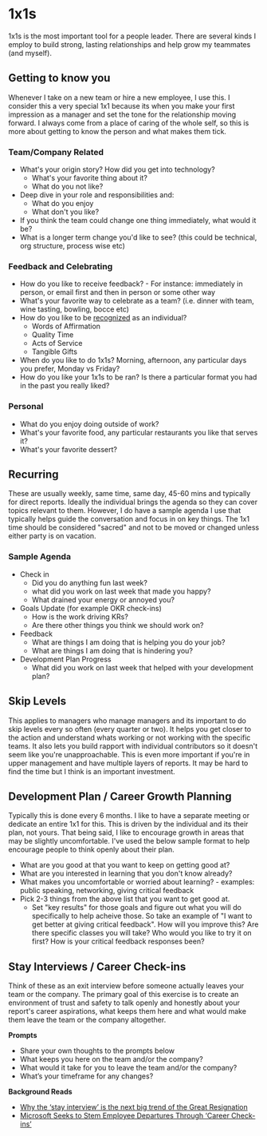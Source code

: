 # 1x1s

1x1s is the most important tool for a people leader.  There are several kinds I employ to build strong, lasting relationships and help grow my teammates (and myself).

## Getting to know you

Whenever I take on a new team or hire a new employee, I use this.  I consider this a very special 1x1 because its when you make your first impression as a manager and set the tone for the relationship moving forward.  I always come from a place of caring of the whole self, so this is more about getting to know the person and what makes them tick.

### Team/Company Related
* What's your origin story?  How did you get into technology?
  * What's your favorite thing about it?
  * What do you not like?
* Deep dive in your role and responsibilities and:
  * What do you enjoy
  * What don't you like?
* If you think the team could change one thing immediately, what would it be?
* What is a longer term change you'd like to see? (this could be technical, org structure, process wise etc)

### Feedback and Celebrating
* How do you like to receive feedback? - For instance: immediately in person, or email first and then in person or some other way
* What's your favorite way to celebrate as a team? (i.e. dinner with team, wine tasting, bowling, bocce etc)
* How do you like to be [recognized](https://readingraphics.com/book-summary-the-5-languages-of-appreciation-in-the-workplace/) as an individual?
  * Words of Affirmation
  * Quality Time
  * Acts of Service
  * Tangible Gifts
* When do you like to do 1x1s?  Morning, afternoon, any particular days you prefer, Monday vs Friday?
* How do you like your 1x1s to be ran?  Is there a particular format you had in the past you really liked?

### Personal
* What do you enjoy doing outside of work?
* What's your favorite food, any particular restaurants you like that serves it?
* What's your favorite dessert?

## Recurring

These are usually weekly, same time, same day, 45-60 mins and typically for direct reports.  Ideally the individual brings the agenda so they can cover topics relevant to them.  However, I do have a sample agenda I use that typically helps guide the conversation and focus in on key things.  The 1x1 time should be considered "sacred" and not to be moved or changed unless either party is on vacation.

### Sample Agenda

* Check in
  * Did you do anything fun last week?
  * what did you work on last week that made you happy?
  * What drained your energy or annoyed you?
* Goals Update (for example OKR check-ins)
  * How is the work driving KRs?
  * Are there other things you think we should work on?
* Feedback
  * What are things I am doing that is helping you do your job?
  * What are things I am doing that is hindering you?
* Development Plan Progress
  * What did you work on last week that helped with your development plan?
  
## Skip Levels

This applies to managers who manage managers and its important to do skip levels every so often (every quarter or two).  It helps you get closer to the action and understand whats working or not working with the specific teams.  It also lets you build rapport with individual contributors so it doesn't seem like you're unapproachable.  This is even more important if you're in upper management and have multiple layers of reports.  It may be hard to find the time but I think is an important investment.

## Development Plan / Career Growth Planning

Typically this is done every 6 months.  I like to have a separate meeting or dedicate an entire 1x1 for this.  This is driven by the individual and its their plan, not yours.  That being said, I like to encourage growth in areas that may be slightly uncomfortable.  I've used the below sample format to help encourage people to think openly about their plan.

* What are you good at that you want to keep on getting good at? 
* What are you interested in learning that you don't know already?
* What makes you uncomfortable or worried about learning? - examples: public speaking, networking, giving critical feedback
* Pick 2-3 things from the above list that you want to get good at.
  * Set "key results" for those goals and figure out what you will do specifically to help acheive those.  So take an example of "I want to get better at giving critical feedback".  How will you improve this?  Are there specific classes you will take?  Who would you like to try it on first?  How is your critical feedback responses been?

## Stay Interviews / Career Check-ins

Think of these as an exit interview before someone actually leaves your team or the company.  The primary goal of this exercise is to create an environment of trust and safety to talk openly and honestly about your report's career aspirations, what keeps them here and what would make them leave the team or the company altogether.  


__Prompts__

 * Share your own thoughts to the prompts below
 * What keeps you here on the team and/or the company?
 * What would it take for you to leave the team and/or the company?
 * What’s your timeframe for any changes?

__Background Reads__

 * [Why the ‘stay interview’ is the next big trend of the Great Resignation](https://www.cnbc.com/2021/11/30/why-stay-interviews-are-the-next-big-trend-of-the-great-resignation.html)
 * [Microsoft Seeks to Stem Employee Departures Through ‘Career Check-ins’](https://drive.google.com/file/d/1CtJ2guH4GbiFNYrgxbaac9QHDbBdBEc4/view?usp=sharing)

